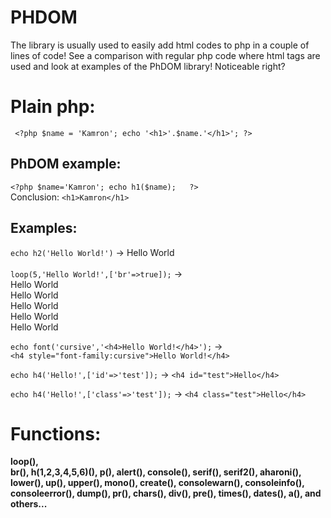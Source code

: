 # PHDOM 
The library is usually used to easily add html codes to php in a couple of lines of code! See a comparison with regular php code where html tags are used and look at examples of the PhDOM library! Noticeable right?


# Plain php:
` <?php $name = 'Kamron'; echo '<h1>'.$name.'</h1>'; ?>`
## PhDOM example:
 `<?php $name='Kamron'; echo h1($name);   ?>` <br>Conclusion:  `<h1>Kamron</h1>`
 
 ## Examples:
 `echo h2('Hello World!')` -> Hello World
 <br><br>`loop(5,'Hello World!',['br'=>true]);` -> <br>Hello World <br>Hello World <br>Hello World <br>Hello World <br>Hello World
 
 `echo font('cursive','<h4>Hello World!</h4>');` -> <br>`<h4 style="font-family:cursive">Hello World!</h4>`
 
 `echo h4('Hello!',['id'=>'test']);` -> `<h4 id="test">Hello</h4>`
 
 `echo h4('Hello!',['class'=>'test']);` -> `<h4 class="test">Hello</h4>`
 
 # Functions:
 <b>loop(),  
  br(), 
  h(1,2,3,4,5,6)(), 
  p(), alert(), console(), serif(), serif2(), aharoni(), lower(), up(), upper(), mono(), create(), consolewarn(), consoleinfo(), consoleerror(), dump(), pr(), chars(), div(), pre(), times(), dates(), a(), and others...</b>
